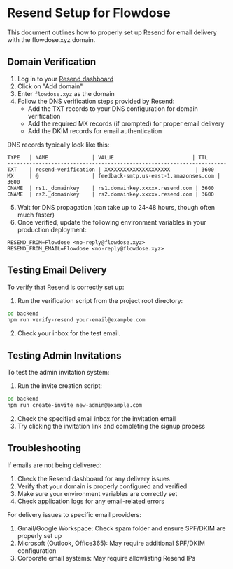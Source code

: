 # Resend Setup for Flowdose

This document outlines how to properly set up Resend for email delivery with the flowdose.xyz domain.

## Domain Verification

1. Log in to your [Resend dashboard](https://resend.com/domains)
2. Click on "Add domain"
3. Enter `flowdose.xyz` as the domain
4. Follow the DNS verification steps provided by Resend:
   - Add the TXT records to your DNS configuration for domain verification
   - Add the required MX records (if prompted) for proper email delivery
   - Add the DKIM records for email authentication

DNS records typically look like this:

```
TYPE   | NAME              | VALUE                         | TTL
----------------------------------------------------------------------
TXT    | resend-verification | XXXXXXXXXXXXXXXXXXXXX        | 3600
MX     | @                 | feedback-smtp.us-east-1.amazonses.com | 3600
CNAME  | rs1._domainkey    | rs1.domainkey.xxxxx.resend.com | 3600
CNAME  | rs2._domainkey    | rs2.domainkey.xxxxx.resend.com | 3600
```

5. Wait for DNS propagation (can take up to 24-48 hours, though often much faster)
6. Once verified, update the following environment variables in your production deployment:

```
RESEND_FROM=Flowdose <no-reply@flowdose.xyz>
RESEND_FROM_EMAIL=Flowdose <no-reply@flowdose.xyz>
```

## Testing Email Delivery

To verify that Resend is correctly set up:

1. Run the verification script from the project root directory:

```bash
cd backend
npm run verify-resend your-email@example.com
```

2. Check your inbox for the test email.

## Testing Admin Invitations

To test the admin invitation system:

1. Run the invite creation script:

```bash
cd backend
npm run create-invite new-admin@example.com
```

2. Check the specified email inbox for the invitation email
3. Try clicking the invitation link and completing the signup process

## Troubleshooting

If emails are not being delivered:

1. Check the Resend dashboard for any delivery issues
2. Verify that your domain is properly configured and verified
3. Make sure your environment variables are correctly set
4. Check application logs for any email-related errors

For delivery issues to specific email providers:

1. Gmail/Google Workspace: Check spam folder and ensure SPF/DKIM are properly set up
2. Microsoft (Outlook, Office365): May require additional SPF/DKIM configuration
3. Corporate email systems: May require allowlisting Resend IPs 
